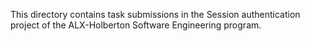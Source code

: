 This directory contains task submissions in the Session authentication project of the ALX-Holberton Software Engineering program.

